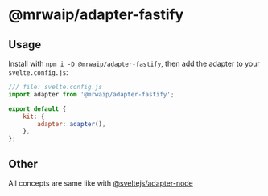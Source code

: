 # @mrwaip/adapter-fastify

## Usage

Install with `npm i -D @mrwaip/adapter-fastify`, then add the adapter to your `svelte.config.js`:

```js
/// file: svelte.config.js
import adapter from '@mrwaip/adapter-fastify';

export default {
	kit: {
		adapter: adapter(),
	},
};
```

## Other

All concepts are same like with [@sveltejs/adapter-node](https://kit.svelte.dev/docs/adapter-node) 